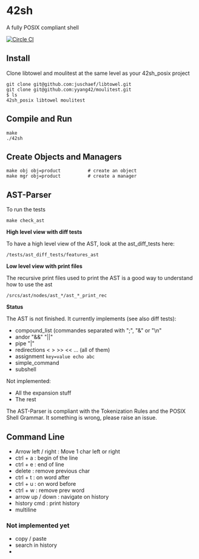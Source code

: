 # 42sh

A fully POSIX compliant shell

[![Circle CI](https://circleci.com/gh/yyang42/42sh_posix.svg?style=svg&circle-token=6549382dfdf378061c5eb7adf45117da29188496)](https://circleci.com/gh/yyang42/42sh_posix)

## Install
Clone libtowel and moulitest at the same level as your 42sh_posix project
```
git clone git@github.com:juschaef/libtowel.git
git clone git@github.com:yyang42/moulitest.git
$ ls
42sh_posix libtowel moulitest
```

## Compile and Run
```
make
./42sh
```

## Create Objects and Managers
```
make obj obj=product          # create an object
make mgr obj=product          # create a manager
```

## AST-Parser
To run the tests
```
make check_ast
```

**High level view with diff tests**

To have a high level view of the AST, look at the ast\_diff\_tests here:

`/tests/ast_diff_tests/features_ast`

**Low level view with print files**

The recursive print files used to print the AST is a good way to understand how to use the ast

`/srcs/ast/nodes/ast_*/ast_*_print_rec`

**Status**

The AST is not finished. It currently implements (see also diff tests):

- compound_list (commandes separated with ";", "&" or "\n"
- andor "&&" "||"
- pipe "|"
- redirections < > >> << ... (all of them)
- assignment `key=value echo abc`
- simple_command
- subshell

Not implemented:

- All the expansion stuff
- The rest

The AST-Parser is compliant with the Tokenization Rules and the POSIX Shell Grammar.
It something is wrong, please raise an issue.


## Command Line
- Arrow left / right :  Move 1 char left or right
- ctrl + a : begin of the line
- ctrl + e : end of line
- delete : remove previous char
- ctrl + t : on word after
- ctrl + u : on word before
- ctrl + w : remove prev word
- arrow up / down : navigate on history
- history cmd : print history
- multiline

### Not implemented yet
- copy / paste
- search in history
-
